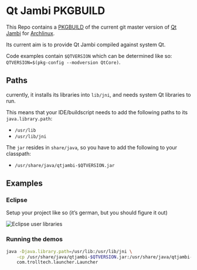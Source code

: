 # Qt Jambi PKGBUILD
This Repo contains a [PKGBUILD] of the current git master version of [Qt Jambi] for [Archlinux].

Its current aim is to provide Qt Jambi compiled against system Qt.

Code examples contain `$QTVERSION` which can be determined like so: `QTVERSION=$(pkg-config --modversion QtCore)`.

## Paths
currently, it installs its libraries into `lib/jni`, and needs system Qt libraries to run.

This means that your IDE/buildscript needs to add the following paths to its `java.library.path`:

* `/usr/lib`
* `/usr/lib/jni`

The `jar` resides in `share/java`, so you have to add the following to your classpath:

* `/usr/share/java/qtjambi-$QTVERSION.jar`

## Examples
### Eclipse
Setup your project like so (it’s german, but you should figure it out)

![Eclipse user libraries](https://raw.github.com/flying-sheep/qtjambi-git-pkgbuild/master/eclipse-user-lib.png)

### Running the demos
```bash
java -Djava.library.path=/usr/lib:/usr/lib/jni \
	-cp /usr/share/java/qtjambi-$QTVERSION.jar:/usr/share/java/qtjambi-examples-$QTVERSION.jar \
	com.trolltech.launcher.Launcher
```

[Archlinux]: https://www.archlinux.org/
[PKGBUILD]:  https://wiki.archlinux.org/index.php/PKGBUILD
[Qt Jambi]:  http://qt-jambi.org/